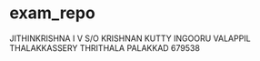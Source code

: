 # exam_repo
JITHINKRISHNA I V
S/O KRISHNAN KUTTY
INGOORU VALAPPIL
THALAKKASSERY
THRITHALA
PALAKKAD
679538
